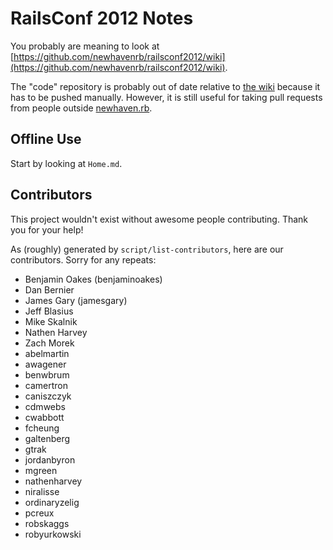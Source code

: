 RailsConf 2012 Notes
====================

You probably are meaning to look at [https://github.com/newhavenrb/railsconf2012/wiki](https://github.com/newhavenrb/railsconf2012/wiki).

The "code" repository is probably out of date relative to [the wiki](https://github.com/newhavenrb/railsconf2012/wiki) because it has to be pushed manually.  However, it is still useful for taking pull requests from people outside [newhaven.rb](http://www.newhavenrb.org/).

Offline Use
-----------

Start by looking at `Home.md`.

Contributors
------------

This project wouldn't exist without awesome people contributing.  Thank you for your help!

As (roughly) generated by `script/list-contributors`, here are our contributors.  Sorry for any repeats:

* Benjamin Oakes (benjaminoakes)
* Dan Bernier
* James Gary (jamesgary)
* Jeff Blasius
* Mike Skalnik
* Nathen Harvey
* Zach Morek
* abelmartin
* awagener
* benwbrum
* camertron
* caniszczyk
* cdmwebs
* cwabbott
* fcheung
* galtenberg
* gtrak
* jordanbyron
* mgreen
* nathenharvey
* niralisse
* ordinaryzelig
* pcreux
* robskaggs
* robyurkowski
